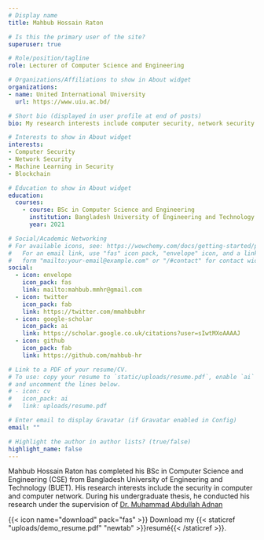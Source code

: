 ```yaml
---
# Display name
title: Mahbub Hossain Raton

# Is this the primary user of the site?
superuser: true

# Role/position/tagline
role: Lecturer of Computer Science and Engineering

# Organizations/Affiliations to show in About widget
organizations:
- name: United International University
  url: https://www.uiu.ac.bd/

# Short bio (displayed in user profile at end of posts)
bio: My research interests include computer security, network security and blockchain.

# Interests to show in About widget
interests:
- Computer Security
- Network Security
- Machine Learning in Security
- Blockchain

# Education to show in About widget
education:
  courses:
    - course: BSc in Computer Science and Engineering
      institution: Bangladesh University of Engineering and Technology (BUET)
      year: 2021

# Social/Academic Networking
# For available icons, see: https://wowchemy.com/docs/getting-started/page-builder/#icons
#   For an email link, use "fas" icon pack, "envelope" icon, and a link in the
#   form "mailto:your-email@example.com" or "/#contact" for contact widget.
social:
  - icon: envelope
    icon_pack: fas
    link: mailto:mahbub.mmhr@gmail.com
  - icon: twitter
    icon_pack: fab
    link: https://twitter.com/mmahbubhr
  - icon: google-scholar
    icon_pack: ai
    link: https://scholar.google.co.uk/citations?user=sIwtMXoAAAAJ
  - icon: github
    icon_pack: fab
    link: https://github.com/mahbub-hr

# Link to a PDF of your resume/CV.
# To use: copy your resume to `static/uploads/resume.pdf`, enable `ai` icons in `params.toml`, 
# and uncomment the lines below.
# - icon: cv
#   icon_pack: ai
#   link: uploads/resume.pdf

# Enter email to display Gravatar (if Gravatar enabled in Config)
email: ""

# Highlight the author in author lists? (true/false)
highlight_name: false
---
```


Mahbub Hossain Raton has completed his BSc in Computer Science and Engineering (CSE) from Bangladesh University of Engineering and Technology (BUET). His research interests include the security in computer and computer network. During his undergraduate thesis, he conducted his research under the supervision of [Dr. Muhammad Abdullah Adnan](https://sites.google.com/site/abdullahadnan/home)

{{< icon name="download" pack="fas" >}} Download my {{< staticref "uploads/demo_resume.pdf" "newtab" >}}resumé{{< /staticref >}}.
